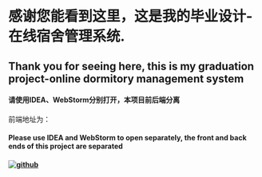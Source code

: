 # 感谢您能看到这里，这是我的毕业设计-在线宿舍管理系统.

## Thank you for seeing here, this is my graduation project-online dormitory management system

#### 请使用IDEA、WebStorm分别打开，本项目前后端分离

前端地址为：[](https://github.com/chenglun11/Dormitoryfront)

#### Please use IDEA and WebStorm to open separately, the front and back ends of this project are separated

#### [![github](https://img.shields.io/badge/github-chenlun11-brightgreen.svg)](https://lchnan.cn)
